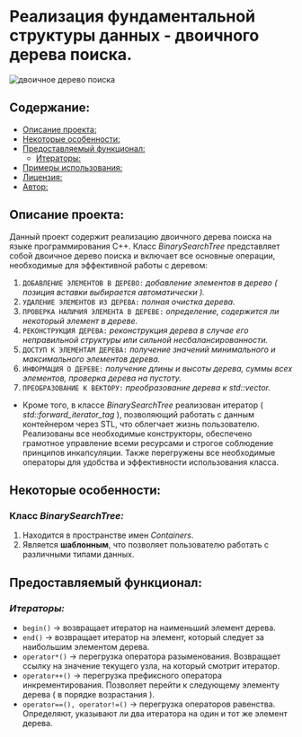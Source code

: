 # Реализация фундаментальной структуры данных - двоичного дерева поиска.

![двоичное дерево поиска](https://github.com/user-attachments/assets/896d0307-9456-4a2c-8f3c-68e19be2d68f)

## Содержание:

- [Описание проекта:](#описание-проекта)
- [Некоторые особенности:](#некоторые-особенности)
- [Предоставляемый функционал:](#предоставляемый-функционал)
  - [Итераторы:](#итераторы)
- [Примеры использования:](#примеры-использования)
- [Лицензия:](#лицензия)
- [Автор:](#автор)

## Описание проекта:

Данный проект содержит реализацию двоичного дерева поиска на языке программирования C++. Класс *BinarySearchTree* представляет собой двоичное дерево поиска и включает все основные операции, необходимые для эффективной работы с деревом:

1) `ДОБАВЛЕНИЕ ЭЛЕМЕНТОВ В ДЕРЕВО:` *добавление элементов в дерево ( позиция вставки выбирается автоматически ).*
2) `УДАЛЕНИЕ ЭЛЕМЕНТОВ ИЗ ДЕРЕВА:` *полная очистка дерева.*
3) `ПРОВЕРКА НАЛИЧИЯ ЭЛЕМЕНТА В ДЕРЕВЕ:` *определение, содержится ли некоторый элемент в дереве.*
4) `РЕКОНСТРУКЦИЯ ДЕРЕВА:` *реконструкция дерева в случае его неправильной структуры или сильной несбалансированности.*
5) `ДОСТУП К ЭЛЕМЕНТАМ ДЕРЕВА:` *получение значений минимального и максимального элементов дерева.*
6) `ИНФОРМАЦИЯ О ДЕРЕВЕ:` *получение длины и высоты дерева, суммы всех элементов, проверка дерева на пустоту.*
7) `ПРЕОБРАЗОВАНИЕ К ВЕКТОРУ:` *преобразование дерева к std::vector.*

- Кроме того, в классе *BinarySearchTree* реализован итератор ( *std::forward_iterator_tag* ), позволяющий работать с данным контейнером через STL, что облегчает жизнь пользователю. Реализованы все необходимые конструкторы, обеспечено грамотное управление всеми ресурсами и строгое соблюдение принципов инкапсуляции. Также перегружены все необходимые операторы для удобства и эффективности использования класса.

## Некоторые особенности:

### Класс *BinarySearchTree:*
1) Находится в пространстве имен *Containers*.
2) Является **шаблонным**, что позволяет пользователю работать с различными типами данных.

## Предоставляемый функционал:

### *Итераторы:*
- ```begin()``` -> возвращает итератор на наименьший элемент дерева.
- ```end()``` -> возвращает итератор на элемент, который следует за наибольшим элементом дерева.
- ```operator*()``` -> перегрузка оператора разыменования. Возвращает ссылку на значение текущего узла, на который смотрит итератор. 
- ```operator++()``` -> перегрузка префиксного оператора инкрементирования. Позволяет перейти к следующему элементу дерева ( в порядке возрастания ).
- ```operator==(), operator!=()``` -> перегрузка операторов равенства. Определяют, указывают ли два итератора на один и тот же элемент дерева.
